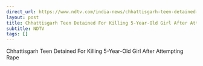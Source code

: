 ```yaml
---
direct_url: https://www.ndtv.com/india-news/chhattisgarh-teen-detained-for-killing-5-year-old-girl-after-attempting-rape-7794961
layout: post
title: Chhattisgarh Teen Detained For Killing 5-Year-Old Girl After Attempting Rape
subtitle: NDTV
tags: []
---
```


Chhattisgarh Teen Detained For Killing 5-Year-Old Girl After Attempting Rape
